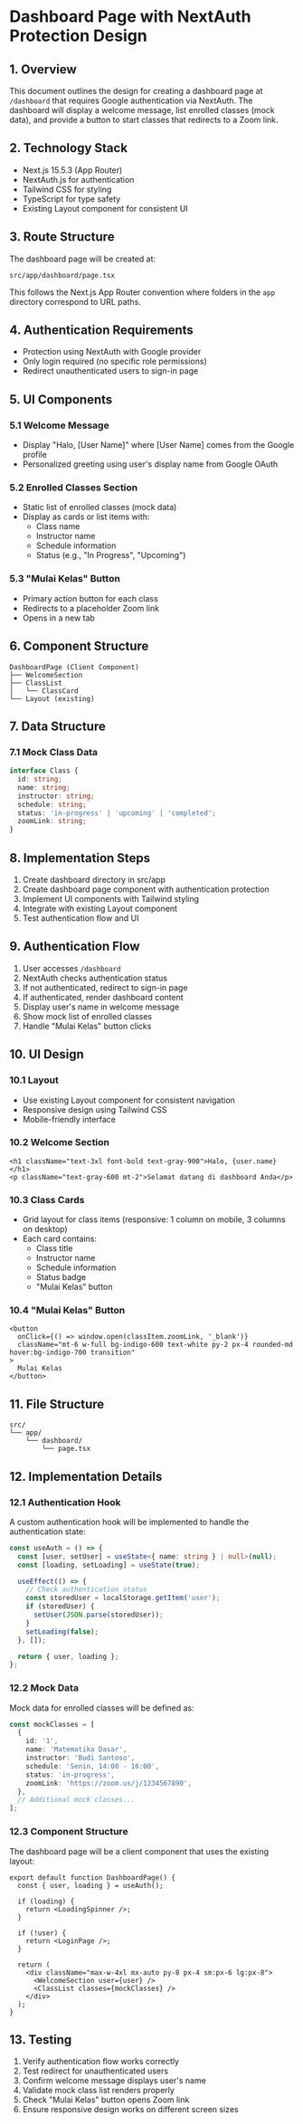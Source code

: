 # Dashboard Page with NextAuth Protection Design

## 1. Overview

This document outlines the design for creating a dashboard page at `/dashboard` that requires Google authentication via NextAuth. The dashboard will display a welcome message, list enrolled classes (mock data), and provide a button to start classes that redirects to a Zoom link.

## 2. Technology Stack

- Next.js 15.5.3 (App Router)
- NextAuth.js for authentication
- Tailwind CSS for styling
- TypeScript for type safety
- Existing Layout component for consistent UI

## 3. Route Structure

The dashboard page will be created at:
```
src/app/dashboard/page.tsx
```

This follows the Next.js App Router convention where folders in the `app` directory correspond to URL paths.

## 4. Authentication Requirements

- Protection using NextAuth with Google provider
- Only login required (no specific role permissions)
- Redirect unauthenticated users to sign-in page

## 5. UI Components

### 5.1 Welcome Message
- Display "Halo, [User Name]" where [User Name] comes from the Google profile
- Personalized greeting using user's display name from Google OAuth

### 5.2 Enrolled Classes Section
- Static list of enrolled classes (mock data)
- Display as cards or list items with:
  - Class name
  - Instructor name
  - Schedule information
  - Status (e.g., "In Progress", "Upcoming")

### 5.3 "Mulai Kelas" Button
- Primary action button for each class
- Redirects to a placeholder Zoom link
- Opens in a new tab

## 6. Component Structure

```
DashboardPage (Client Component)
├── WelcomeSection
├── ClassList
│   └── ClassCard
└── Layout (existing)
```

## 7. Data Structure

### 7.1 Mock Class Data
```typescript
interface Class {
  id: string;
  name: string;
  instructor: string;
  schedule: string;
  status: 'in-progress' | 'upcoming' | 'completed';
  zoomLink: string;
}
```

## 8. Implementation Steps

1. Create dashboard directory in src/app
2. Create dashboard page component with authentication protection
3. Implement UI components with Tailwind styling
4. Integrate with existing Layout component
5. Test authentication flow and UI

## 9. Authentication Flow

1. User accesses `/dashboard`
2. NextAuth checks authentication status
3. If not authenticated, redirect to sign-in page
4. If authenticated, render dashboard content
5. Display user's name in welcome message
6. Show mock list of enrolled classes
7. Handle "Mulai Kelas" button clicks

## 10. UI Design

### 10.1 Layout
- Use existing Layout component for consistent navigation
- Responsive design using Tailwind CSS
- Mobile-friendly interface

### 10.2 Welcome Section
```tsx
<h1 className="text-3xl font-bold text-gray-900">Halo, {user.name}</h1>
<p className="text-gray-600 mt-2">Selamat datang di dashboard Anda</p>
```

### 10.3 Class Cards
- Grid layout for class items (responsive: 1 column on mobile, 3 columns on desktop)
- Each card contains:
  - Class title
  - Instructor name
  - Schedule information
  - Status badge
  - "Mulai Kelas" button

### 10.4 "Mulai Kelas" Button
```tsx
<button
  onClick={() => window.open(classItem.zoomLink, '_blank')}
  className="mt-6 w-full bg-indigo-600 text-white py-2 px-4 rounded-md hover:bg-indigo-700 transition"
>
  Mulai Kelas
</button>
```

## 11. File Structure

```
src/
└── app/
    └── dashboard/
        └── page.tsx
```

## 12. Implementation Details

### 12.1 Authentication Hook
A custom authentication hook will be implemented to handle the authentication state:

```typescript
const useAuth = () => {
  const [user, setUser] = useState<{ name: string } | null>(null);
  const [loading, setLoading] = useState(true);

  useEffect(() => {
    // Check authentication status
    const storedUser = localStorage.getItem('user');
    if (storedUser) {
      setUser(JSON.parse(storedUser));
    }
    setLoading(false);
  }, []);

  return { user, loading };
};
```

### 12.2 Mock Data
Mock data for enrolled classes will be defined as:

```typescript
const mockClasses = [
  {
    id: '1',
    name: 'Matematika Dasar',
    instructor: 'Budi Santoso',
    schedule: 'Senin, 14:00 - 16:00',
    status: 'in-progress',
    zoomLink: 'https://zoom.us/j/1234567890',
  },
  // Additional mock classes...
];
```

### 12.3 Component Structure
The dashboard page will be a client component that uses the existing layout:

```tsx
export default function DashboardPage() {
  const { user, loading } = useAuth();

  if (loading) {
    return <LoadingSpinner />;
  }

  if (!user) {
    return <LoginPage />;
  }

  return (
    <div className="max-w-4xl mx-auto py-8 px-4 sm:px-6 lg:px-8">
      <WelcomeSection user={user} />
      <ClassList classes={mockClasses} />
    </div>
  );
}
```

## 13. Testing

1. Verify authentication flow works correctly
2. Test redirect for unauthenticated users
3. Confirm welcome message displays user's name
4. Validate mock class list renders properly
5. Check "Mulai Kelas" button opens Zoom link
6. Ensure responsive design works on different screen sizes
